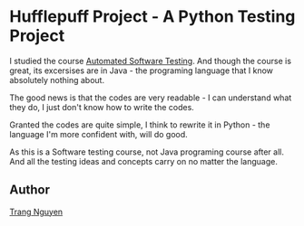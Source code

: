 
# Hufflepuff Project - A Python Testing Project
I studied the course [Automated Software Testing](https://trang17.github.io/automated-software-testing/). And though the course is great, its excersises are in Java - the programing language that I know absolutely nothing about.

The good news is that the codes are very readable - I can understand what they do, I just don't know how to write the codes.

Granted the codes are quite simple, I think to rewrite it in Python - the language I'm more confident with, will do good.

As this is a Software testing course, not Java programing course after all. And all the testing ideas and concepts carry on no matter the language.

## Author 
[Trang Nguyen](https://trang17.github.io)
